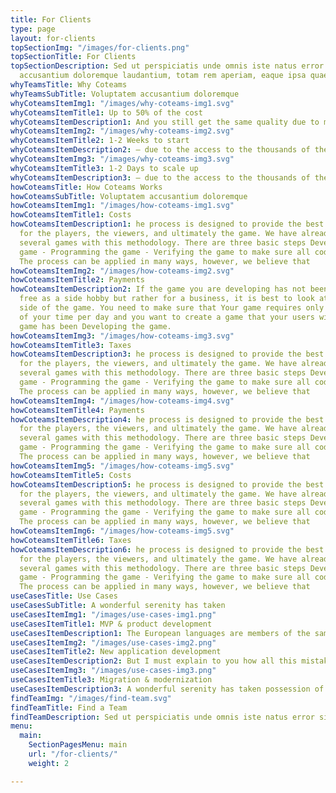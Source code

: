 ```yaml
---
title: For Clients
type: page
layout: for-clients
topSectionImg: "/images/for-clients.png"
topSectionTitle: For Clients
topSectionDescription: Sed ut perspiciatis unde omnis iste natus error sit voluptatem
  accusantium doloremque laudantium, totam rem aperiam, eaque ipsa quae
whyTeamsTitle: Why Coteams
whyTeamsSubTitle: Voluptatem accusantium doloremque
whyCoteamsItemImg1: "/images/why-coteams-img1.svg"
whyCoteamsItemTitle1: Up to 50% of the cost
whyCoteamsItemDescription1: And you still get the same quality due to minimized overheads.
whyCoteamsItemImg2: "/images/why-coteams-img2.svg"
whyCoteamsItemTitle2: 1-2 Weeks to start
whyCoteamsItemDescription2: — due to the access to the thousands of the talents
whyCoteamsItemImg3: "/images/why-coteams-img3.svg"
whyCoteamsItemTitle3: 1-2 Days to scale up
whyCoteamsItemDescription3: — due to the access to the thousands of the talents
howCoteamsTitle: How Coteams Works
howCoteamsSubTitle: Voluptatem accusantium doloremque
howCoteamsItemImg1: "/images/how-coteams-img1.svg"
howCoteamsItemTitle1: Costs
howCoteamsItemDescription1: he process is designed to provide the best experience
  for the players, the viewers, and ultimately the game. We have already developed
  several games with this methodology. There are three basic steps Developing the
  game - Programming the game - Verifying the game to make sure all code is working.
  The process can be applied in many ways, however, we believe that
howCoteamsItemImg2: "/images/how-coteams-img2.svg"
howCoteamsItemTitle2: Payments
howCoteamsItemDescription2: If the game you are developing has not been created for
  free as a side hobby but rather for a business, it is best to look at the business
  side of the game. You need to make sure that Your game requires only 30 – 60 minutes
  of your time per day and you want to create a game that your users will love. Your
  game has been Developing the game.
howCoteamsItemImg3: "/images/how-coteams-img3.svg"
howCoteamsItemTitle3: Taxes
howCoteamsItemDescription3: he process is designed to provide the best experience
  for the players, the viewers, and ultimately the game. We have already developed
  several games with this methodology. There are three basic steps Developing the
  game - Programming the game - Verifying the game to make sure all code is working.
  The process can be applied in many ways, however, we believe that
howCoteamsItemImg4: "/images/how-coteams-img4.svg"
howCoteamsItemTitle4: Payments
howCoteamsItemDescription4: he process is designed to provide the best experience
  for the players, the viewers, and ultimately the game. We have already developed
  several games with this methodology. There are three basic steps Developing the
  game - Programming the game - Verifying the game to make sure all code is working.
  The process can be applied in many ways, however, we believe that
howCoteamsItemImg5: "/images/how-coteams-img5.svg"
howCoteamsItemTitle5: Costs
howCoteamsItemDescription5: he process is designed to provide the best experience
  for the players, the viewers, and ultimately the game. We have already developed
  several games with this methodology. There are three basic steps Developing the
  game - Programming the game - Verifying the game to make sure all code is working.
  The process can be applied in many ways, however, we believe that
howCoteamsItemImg6: "/images/how-coteams-img5.svg"
howCoteamsItemTitle6: Taxes
howCoteamsItemDescription6: he process is designed to provide the best experience
  for the players, the viewers, and ultimately the game. We have already developed
  several games with this methodology. There are three basic steps Developing the
  game - Programming the game - Verifying the game to make sure all code is working.
  The process can be applied in many ways, however, we believe that
useCasesTitle: Use Cases
useCasesSubTitle: A wonderful serenity has taken
useCasesItemImg1: "/images/use-cases-img1.png"
useCasesItemTitle1: MVP & product development
useCasesItemDescription1: The European languages are members of the same family. Their separate existence is a myth. For science, music, sport, etc, Europe uses the same vocabulary.
useCasesItemImg2: "/images/use-cases-img2.png"
useCasesItemTitle2: New application development
useCasesItemDescription2: But I must explain to you how all this mistaken idea of denouncing pleasure and praising pain was born and I will give you
useCasesItemImg3: "/images/use-cases-img3.png"
useCasesItemTitle3: Migration & modernization
useCasesItemDescription3: A wonderful serenity has taken possession of my entire soul, like these sweet mornings of spring which I enjoy with my whole heart. I am alone, and feel the charm
findTeamImg: "/images/find-team.svg"
findTeamTitle: Find a Team
findTeamDescription: Sed ut perspiciatis unde omnis iste natus error sit voluptatem accusantium doloremque laudantium, totam rem aperiam, eaque ipsa quae ab
menu:
  main:
    SectionPagesMenu: main
    url: "/for-clients/"
    weight: 2

---
```

